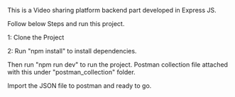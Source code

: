 This is a Video sharing platform backend part developed in Express JS.

Follow below Steps and run this project.

1: Clone the Project

2: Run "npm install" to install dependencies.

Then run "npm run dev" to run the project.
Postman collection file attached with this under "postman_collection" folder.

Import the JSON file to postman and ready to go.